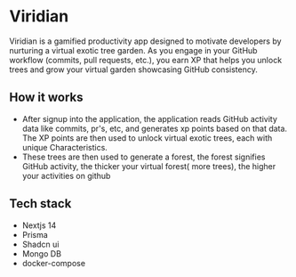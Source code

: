 # Viridian

Viridian is a gamified productivity app designed to motivate developers by nurturing a virtual exotic tree garden. As you engage in your GitHub workflow (commits, pull requests, etc.), you earn XP that helps you unlock trees and grow your virtual garden showcasing GitHub consistency.

## How it works
- After signup into the application, the application reads GitHub activity data like commits, pr's, etc, and generates xp points based on that data. The XP points are then used to unlock virtual exotic trees, each with unique Characteristics.
- These trees are then used to generate a forest, the forest signifies GitHub activity, the thicker your virtual forest( more trees), the higher your activities on github

## Tech stack
- Nextjs 14
- Prisma
- Shadcn ui
- Mongo DB
- docker-compose
